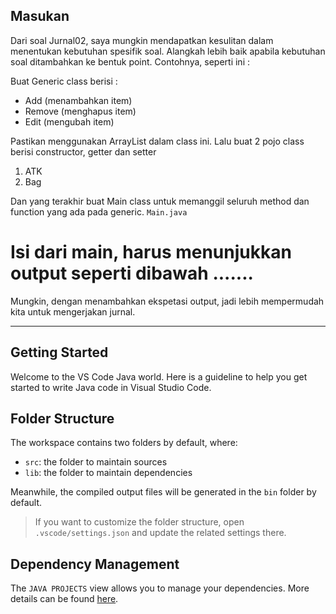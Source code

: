 ## Masukan

Dari soal Jurnal02, saya mungkin mendapatkan kesulitan dalam menentukan kebutuhan spesifik soal. Alangkah lebih baik apabila kebutuhan soal ditambahkan ke bentuk point. Contohnya, seperti ini :

Buat Generic class berisi :
- Add (menambahkan item)
- Remove (menghapus item)
- Edit (mengubah item)

Pastikan menggunakan ArrayList dalam class ini.
Lalu buat 2 pojo class berisi constructor, getter dan setter
1. ATK
2. Bag

Dan yang terakhir buat Main class untuk memanggil seluruh method dan function yang ada pada generic.
`Main.java`

Isi dari main, harus menunjukkan output seperti dibawah 
.......
=================================

Mungkin, dengan menambahkan ekspetasi output, jadi lebih mempermudah kita untuk mengerjakan jurnal.

---------------------------------------------------------------------------------------------------------------

## Getting Started

Welcome to the VS Code Java world. Here is a guideline to help you get started to write Java code in Visual Studio Code.

## Folder Structure

The workspace contains two folders by default, where:

- `src`: the folder to maintain sources
- `lib`: the folder to maintain dependencies

Meanwhile, the compiled output files will be generated in the `bin` folder by default.

> If you want to customize the folder structure, open `.vscode/settings.json` and update the related settings there.

## Dependency Management

The `JAVA PROJECTS` view allows you to manage your dependencies. More details can be found [here](https://github.com/microsoft/vscode-java-dependency#manage-dependencies).
